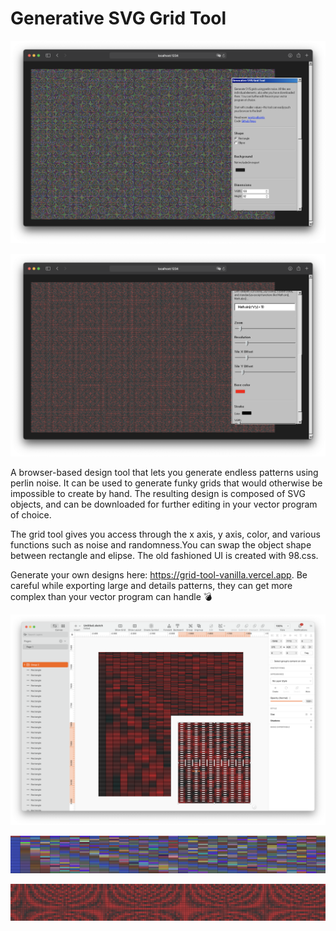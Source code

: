 # Generative SVG Grid Tool

![Thumbnail](downloads/img2.png)

![Thumbnail](downloads/img1.png)

A browser-based design tool that lets you generate endless patterns using perlin noise. It can be used to generate funky grids that would otherwise be impossible to create by hand. The resulting design is composed of SVG objects, and can be downloaded for further editing in your vector program of choice.

The grid tool gives you access through the x axis, y axis, color, and various functions such as noise and randomness.You can swap the object shape between rectangle and elipse. The old fashioned UI is created with 98.css.

Generate your own designs here: https://grid-tool-vanilla.vercel.app. Be careful while exporting large and details patterns, they can get more complex than your vector program can handle 💣

![Scarf](downloads/sketch.png)


![Scarf](downloads/gengrid2.jpg)

![Scarf](downloads/gengrid.jpg)